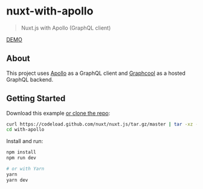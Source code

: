 # nuxt-with-apollo

> Nuxt.js with Apollo (GraphQL client)

[DEMO](https://nuxt-apollo.now.sh/)

## About

This project uses [Apollo](http://www.apollodata.com/) as a GraphQL client and [Graphcool](https://www.graph.cool/) as a hosted GraphQL backend.

## Getting Started

Download this example [or clone the repo](https://github.com/nuxt/nuxt.js):

```bash
curl https://codeload.github.com/nuxt/nuxt.js/tar.gz/master | tar -xz --strip=2 nuxt.js-master/examples/with-apollo
cd with-apollo
```

Install and run:

```bash
npm install
npm run dev

# or with Yarn
yarn
yarn dev
```
